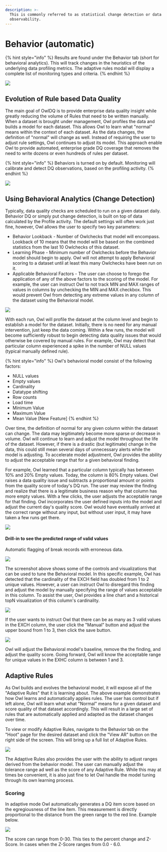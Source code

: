 ```yaml
---
description: >-
  This is commonly referred to as statistical change detection or data
  observability.
---
```


# Behavior (automatic)

{% hint style="info" %}
Results are found under the Behavior tab (short for behavioral analytics).  This will track  changes in the heuristics of the underlying data profiling metrics. The adaptive rules modal will display a complete list of monitoring types and criteria.
{% endhint %}

![](../.gitbook/assets/behaviors.gif)

## Evolution of Rule based Data Quality

The main goal of OwlDQ is to provide enterprise data quality insight while greatly reducing the volume of Rules that need to be written manually. When a dataset is brought under management, Owl profiles the data and builds a model for each dataset. This allows Owl to learn what "normal" means within the context of each dataset. As the data changes, the definition of "normal" will change as well. Instead of requiring the user to adjust rule settings, Owl continues to adjust its model. This approach enable Owl to provide automated, enterprise grade DQ coverage that removes the need to write dozens or even hundreds of rules per dataset.

{% hint style="info" %}
Behaviors is turned on by default.  Monitoring will calibrate and detect DQ observations, based on the profiling activity.&#x20;
{% endhint %}

![](../.gitbook/assets/adaptive\_rules.gif)

## Using Behavioral Analytics (Change Detection)

Typically, data quality checks are scheduled to run on a given dataset daily. Behavior DQ or simply put change detection, is built on top of data calculated by the Profile activity. The default settings will often work just fine, however, Owl allows the user to specify two key parameters:

* Behavior Lookback - Number of Owlchecks that model will encompass. Lookback of 10 means that the model will be based on the combined statistics from the last 10 Owlchecks of this dataset.&#x20;
* Learning Phase - Minimum number of Owlchecks before the Behavior model should begin to apply. Owl will not attempt to apply Behavioral scoring to a dataset until at least this many Owlchecks have been run on it.
* Applicable Behavioral  Factors - The user can choose to forego the application of any of the above factors to the scoring of the model. For example, the user can instruct Owl to not track MIN and MAX ranges of values in columns by unchecking the MIN and MAX checkbox. This would prevent Owl from detecting any extreme values in any column of the dataset using the Behavioral model.

![](<../.gitbook/assets/Screen Shot 2020-07-08 at 12.28.39 PM.png>)

With each run, Owl will profile the dataset at the column level and begin to establish a model for the dataset. Initially, there is no need for any manual intervention, just keep the data coming. Within a few runs, the model will become sufficiently robust to begin detecting data quality issues that would otherwise be covered by manual rules. For example, Owl may detect that particular column experienced a spike in the number of NULL values (typical manually defined rule).&#x20;

{% hint style="info" %}
&#x20;Owl's behavioral model consist of the following factors:

* NULL values
* Empty values
* Cardinality
* Datatype shifting
* Row counts
* Load time
* Minimum Value
* Maximum Value
* Mean Value \[New Feature]
{% endhint %}

Over time, the definition of normal for any given column within the dataset can change. The data may legitimately become more sparse or decrease in volume. Owl will continue to learn and adjust the model throughout the life of the dataset. However, if there is a drastic (but legitimate) change in the data, this could still mean several days of unnecessary alerts while the model is adjusting. To accelerate model adjustment, Owl provides the ability to adjust the acceptable range that for a given behavioral finding.&#x20;

For example, Owl learned that a particular column typically has between 10% and 20% Empty values. Today, the column is 80% Empty values. Owl raises a data quality issue and subtracts a proportional amount or points from the quality score of today's DQ run. The user may review the finding and realize that there is a legitimate business reason why that column has more empty values. With a few clicks, the user adjusts the acceptable range for that finding. Owl incorporates the user defined inputs into the model and adjust the current day's quality score. Owl would have eventually arrived at the correct range without any input, but without user input, it may have taken a few runs get there.

![](<../.gitbook/assets/Screen Shot 2020-05-07 at 8.02.53 PM.png>)

#### Drill-in to see the predicted range of valid values

Automatic flagging of break records with erroneous data.

![](<../.gitbook/assets/Screen Shot 2021-04-27 at 8.07.58 AM.png>)

The screenshot above shows some of the controls and visualizations that can be used to tune the Behavioral model. In this specific example, Owl has detected that the cardinality of the EXCH field has doubled from 1 to 2 unique values. However, a user can instruct Owl to disregard this finding and adjust the model by manually specifying the range of values acceptable in this column.  To assist the user, Owl provides a line chart and a historical topN visualization of this column's cardinality.

![](<../.gitbook/assets/Screen Shot 2020-05-07 at 8.17.14 PM.png>)

If the user wants to instruct Owl that there can be as many as 3 valid values in the EXCH column, the user click the "Manual" button and adjust the upper bound from 1 to 3, then click the save button.&#x20;

![](<../.gitbook/assets/Screen Shot 2020-05-07 at 8.17.43 PM.png>)

Owl will adjust the Behavioral model's baseline, remove the the finding, and adjust the quality score. Going forward, Owl will know the acceptable range for unique values in the EXHC column is between 1 and 3.&#x20;

## Adaptive Rules

As Owl builds and evolves the behavioral model, it will expose all of the "Adaptive Rules" that it is learning about. The above example demonstrates how Owl learns and automatically applies rules. The user has control but if left alone, Owl will learn what what "Normal" means for a given dataset and score quality of that dataset accordingly. This will result in a large set of rules that are automatically applied and adapted as the dataset changes over time.

To view or modify Adaptive Rules, navigate to the Behavior tab on the "Hoot" page for the desired dataset and click the "View AR" button on the right side of the screen. This will bring up a full list of Adaptive Rules.&#x20;

![](<../.gitbook/assets/Screen Shot 2020-05-07 at 8.37.37 PM.png>)

The Adaptive Rules also provides the user with the ability to adjust ranges derived from the behavior model. The user can manually adjust the tolerance range ad well as the score of any Adaptive Rule. While this may at times be convenient, it is also just fine to let Owl handle the model tuning through its own learning process.

### Scoring

In adaptive mode Owl automatically generates a DQ item score based on the egregiousness of the line item.  This measurement is directly proportional to the distance from the green range to the red line.  Example below.

![](../.gitbook/assets/owl-behavior-score.png)

The score can range from 0-30.  This ties to the percent change and Z-Score.  In cases when the Z-Score ranges from 0.0 - 6.0.
